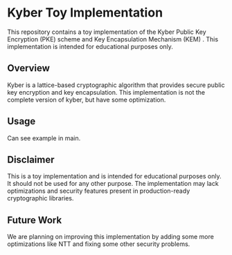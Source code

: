 # Kyber Toy Implementation

This repository contains a toy implementation of the Kyber Public Key Encryption (PKE) scheme and Key Encapsulation Mechanism (KEM) . This implementation is intended for educational purposes only.

## Overview

Kyber is a lattice-based cryptographic algorithm that provides secure public key encryption and key encapsulation. This implementation is not the complete version of kyber, but have some optimization.

## Usage

Can see example in main.

## Disclaimer

This is a toy implementation and is intended for educational purposes only. It should not be used for any other purpose. The implementation may lack optimizations and security features present in production-ready cryptographic libraries.

## Future Work
We are planning on improving this implementation by adding some more optimizations like NTT and fixing some other security problems.